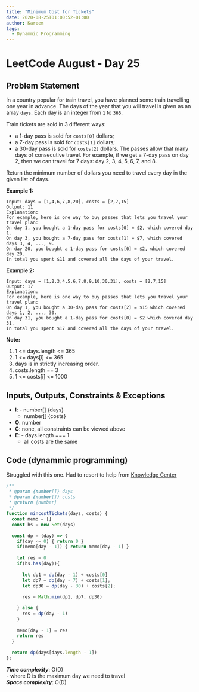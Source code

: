 ```yaml
---
title: "Minimum Cost for Tickets"
date: 2020-08-25T01:00:52+01:00
author: Kareem
tags:
  - Dynammic Programming
---
```


<!-- LeetCode month and day here -->
# LeetCode August - Day 25

## Problem Statement

In a country popular for train travel, you have planned some train travelling one year in advance.  The days of the year that you will travel is given as an array `days`.  Each day is an integer from `1` to `365`.

Train tickets are sold in 3 different ways:

- a 1-day pass is sold for `costs[0]` dollars;
- a 7-day pass is sold for `costs[1]` dollars;
- a 30-day pass is sold for `costs[2]` dollars.
The passes allow that many days of consecutive travel.  For example, if we get a 7-day pass on day 2, then we can travel for 7 days: day 2, 3, 4, 5, 6, 7, and 8.

Return the minimum number of dollars you need to travel every day in the given list of days.

**Example 1:**
```
Input: days = [1,4,6,7,8,20], costs = [2,7,15]
Output: 11
Explanation: 
For example, here is one way to buy passes that lets you travel your travel plan:
On day 1, you bought a 1-day pass for costs[0] = $2, which covered day 1.
On day 3, you bought a 7-day pass for costs[1] = $7, which covered days 3, 4, ..., 9.
On day 20, you bought a 1-day pass for costs[0] = $2, which covered day 20.
In total you spent $11 and covered all the days of your travel.
```
**Example 2:**
```
Input: days = [1,2,3,4,5,6,7,8,9,10,30,31], costs = [2,7,15]
Output: 17
Explanation: 
For example, here is one way to buy passes that lets you travel your travel plan:
On day 1, you bought a 30-day pass for costs[2] = $15 which covered days 1, 2, ..., 30.
On day 31, you bought a 1-day pass for costs[0] = $2 which covered day 31.
In total you spent $17 and covered all the days of your travel.
```
**Note:**

1. 1 <= days.length <= 365
2. 1 <= days[i] <= 365
3. days is in strictly increasing order.
4. costs.length == 3
5. 1 <= costs[i] <= 1000

## Inputs, Outputs, Constraints & Exceptions
- **I**: - number[] {days}
  - number[] {costs}
- **O**: number
- **C**: none, all constraints can be viewed above
- **E**: - days.length === 1
  - all costs are the same


## Code (dynammic programming)

Struggled with this one. Had to resort to help from [Knowledge Center](https://www.youtube.com/watch?v=HyN5hdD1JU4)

```js
/**
 * @param {number[]} days
 * @param {number[]} costs
 * @return {number}
 */
function mincostTickets(days, costs) {
  const memo = []
  const hs = new Set(days)
  
  const dp = (day) => {
    if(day <= 0) { return 0 }
    if(memo[day - 1]) { return memo[day - 1] }
    
    let res = 0
    if(hs.has(day)){
      
      let dp1 = dp(day - 1) + costs[0]
      let dp7 = dp(day - 7) + costs[1];
      let dp30 = dp(day - 30) + costs[2];
      
      res = Math.min(dp1, dp7, dp30)
      
    } else {
      res = dp(day - 1)
    }
    
    memo[day - 1] = res
    return res
  }
  
  return dp(days[days.length - 1])
};
```

**_Time complexity_**: O(D) \
\- where D is the maximum day we need to travel\
**_Space complexity_**: O(D)